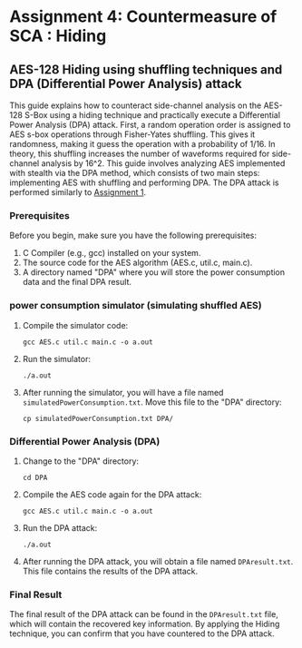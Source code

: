 # Assignment 4: Countermeasure of SCA : Hiding

## AES-128 Hiding using shuffling techniques and DPA (Differential Power Analysis) attack 

This guide explains how to counteract side-channel analysis on the AES-128 S-Box using a hiding technique and practically execute a Differential Power Analysis (DPA) attack. First, a random operation order is assigned to AES s-box operations through Fisher-Yates shuffling. This gives it randomness, making it guess the operation with a probability of 1/16. In theory, this shuffling increases the number of waveforms required for side-channel analysis by 16^2. This guide involves analyzing AES implemented with stealth via the DPA method, which consists of two main steps: implementing AES with shuffling and performing DPA. The DPA attack is performed similarly to [Assignment 1].

### Prerequisites

Before you begin, make sure you have the following prerequisites:

1. C Compiler (e.g., gcc) installed on your system.
2. The source code for the AES algorithm (AES.c, util.c, main.c).
3. A directory named "DPA" where you will store the power consumption data and the final DPA result.

### power consumption simulator (simulating shuffled AES)

1. Compile the simulator code:
   ```shell
   gcc AES.c util.c main.c -o a.out
   ```

2. Run the simulator:
   ```shell
   ./a.out
   ```

3. After running the simulator, you will have a file named `simulatedPowerConsumption.txt`. Move this file to the "DPA" directory:
   ```shell
   cp simulatedPowerConsumption.txt DPA/
   ```

### Differential Power Analysis (DPA)

1. Change to the "DPA" directory:
   ```shell
   cd DPA
   ```

2. Compile the AES code again for the DPA attack:
   ```shell
   gcc AES.c util.c main.c -o a.out
   ```

3. Run the DPA attack:
   ```shell
   ./a.out
   ```

4. After running the DPA attack, you will obtain a file named `DPAresult.txt`. This file contains the results of the DPA attack. 

### Final Result

The final result of the DPA attack can be found in the `DPAresult.txt` file, which will contain the recovered key information. By applying the Hiding technique, you can confirm that you have countered to the DPA attack.

[Assignment 1]: https://github.com/mingiiiiiiii/side-channel_attack/tree/main/assignment1
